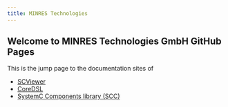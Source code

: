 ```yaml
---
title: MINRES Technologies
---
```

## Welcome to MINRES Technologies GmbH GitHub Pages

This is the jump page to the documentation sites of

- [SCViewer](https://minres.github.io/SCViewer/)
- [CoreDSL](https://minres.github.io/CoreDSL/)
- [SystemC Components library (SCC)](https://minres.github.io/SystemC-Components/)
